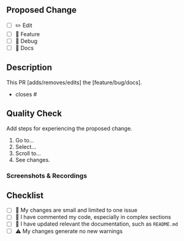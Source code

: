 <!-- 
Please, go through these steps before you submit a PR
IMPORTANT: Please review the [CONTRIBUTING.md](../CONTRIBUTING.md) file for detailed contributing guidelines
-->

## Proposed Change

- [ ] ✏️ Edit
- [ ] 🚀 Feature
- [ ] 👾 Debug
- [ ] 📝 Docs

## Description
This PR [adds/removes/edits] the [feature/bug/docs].

<!--
Include a list of breaking changes, deprecations, and migration instructions.

- BREAK: 
- DEPRECATE: 
- MIGRATION: 
-->

- closes #<!-- Issue # here -->

## Quality Check
Add steps for experiencing the proposed change.

1. Go to...
2. Select...
3. Scroll to...
4. See changes.

### Screenshots & Recordings
<!-- Visual changes require screenshots -->

## Checklist

- [ ] 📌 My changes are small and limited to one issue
- [ ] 🧩 I have commented my code, especially in complex sections
- [ ] 📜 I have updated relevant the documentation, such as `README.md`
- [ ] ⚠️ My changes generate no new warnings

<!-- note: PRs with deleted or incomplete sections will be marked invalid -->
